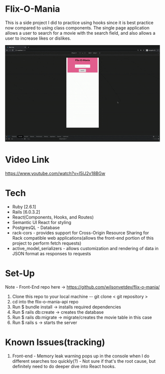 # Flix-O-Mania

This is a side project I did to practice using hooks since it is best practice now compared to using class components. 
The single page application allows a user to search for a movie with the search field, and also allows a user to increase likes or dislikes.

![flixomania gif](https://github.com/wilsonvetdev/flix-o-mania-api/blob/main/flixomania.gif)

# Video Link
https://www.youtube.com/watch?v=I5IJ2v18BGw

# Tech

* Ruby [2.6.1]
* Rails [6.0.3.2]
* React(Components, Hooks, and Routes)
* Semantic UI React for styling
* PostgresQL - Database
* rack-cors - provides support for Cross-Origin Resource Sharing for Rack compatible web applications(allows the front-end portion of this project to perform fetch requests)
* active_model_serializers - allows customization and rendering of data in JSON format as responses to requests

# Set-Up
Note - Front-End repo here -> https://github.com/wilsonvetdev/flix-o-mania/
1. Clone this repo to your local machine -- git clone < git repository >
2. cd into the flix-o-mania-api repo
3. Run $ bundle install -> installs required dependencies
4. Run $ rails db:create -> creates the database
5. Run $ rails db:migrate -> migrate/creates the movie table in this case
6. Run $ rails s  -> starts the server

# Known Issues(tracking)
1. Front-end - Memory leak warning pops up in the console when I do different searches too quickly(?) - Not sure if that's the root cause, but definitely need to do deeper dive into React hooks.
